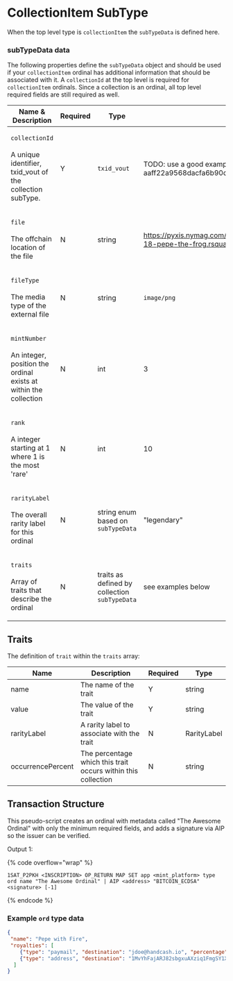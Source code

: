 # CollectionItem SubType

When the top level type is `collectionItem` the `subTypeData` is defined here.

### subTypeData data

The following properties define the `subTypeData` object and should be used if your `collectionItem` ordinal has additional information that should be associated with it. A `collectionId` at the top level is required for `collectionItem` ordinals. Since a collection is an ordinal, all top level required fields are still required as well.&#x20;

| Name & Description                                                                                     | Required | Type                                          | Example                                                                                                      |
| ------------------------------------------------------------------------------------------------------ | -------- | --------------------------------------------- | ------------------------------------------------------------------------------------------------------------ |
| <p><code>collectionId</code><br><br>A unique identifier, txid_vout of the collection subType.</p>      | Y        | `txid_vout`                                   | TODO: use a good example aaff22a9568dacfa6b90d64e31218b89bb5ef1ab3995e17540870fbf46bb990b\_0                 |
| <p><code>file</code><br><br>The offchain location of the file</p>                                      | N        | string                                        | https://pyxis.nymag.com/v1/imgs/bc9/5bb/95f88f06973066c75f07b98ed8af7f634a-18-pepe-the-frog.rsquare.w330.jpg |
| <p><code>fileType</code><br><br>The media type of the external file</p>                                | N        | string                                        | `image/png`                                                                                                  |
| <p><code>mintNumber</code><br><br>An integer, position the ordinal exists at within the collection</p> | N        | int                                           | 3                                                                                                            |
| <p><code>rank</code><br><br>A integer starting at 1 where 1 is the most 'rare'</p>                     | N        | int                                           | 10                                                                                                           |
| <p><code>rarityLabel</code><br><br>The overall rarity label for this ordinal</p>                       | N        | string enum based on `subTypeData`            | "legendary"                                                                                                  |
| <p><code>traits</code><br><br>Array of traits that describe the ordinal</p>                            | N        | traits as defined by collection `subTypeData` | see examples below                                                                                           |

## Traits

The definition of `trait` within the `traits` array:

| Name              | Description                                                   | Required | Type        |
| ----------------- | ------------------------------------------------------------- | -------- | ----------- |
| name              | The name of the trait                                         | Y        | string      |
| value             | The value of the trait                                        | Y        | string      |
| rarityLabel       | A rarity label to associate with the trait                    | N        | RarityLabel |
| occurrencePercent | The percentage which this trait occurs within this collection | N        | string      |

## Transaction Structure

This pseudo-script creates an ordinal with metadata called "The Awesome Ordinal" with only the minimum required fields, and adds a signature via AIP so the issuer can be verified.

Output 1:

{% code overflow="wrap" %}
```
1SAT_P2PKH <INSCRIPTION> OP_RETURN MAP SET app <mint_platform> type ord name "The Awesome Ordinal" | AIP <address> "BITCOIN_ECDSA" <signature> [-1]
```
{% endcode %}

### Example `ord` type data

```json
{
 "name": "Pepe with Fire",    
 "royalties": [
    {"type": "paymail", "destination": "jdoe@handcash.io", "percentage": "0.03"}, 
    {"type": "address", "destination": "1MvYhFajARJ82sbgxuAXziq1FmgSY1XQwD", "percentage": "0.025"}
  ]
}
```

